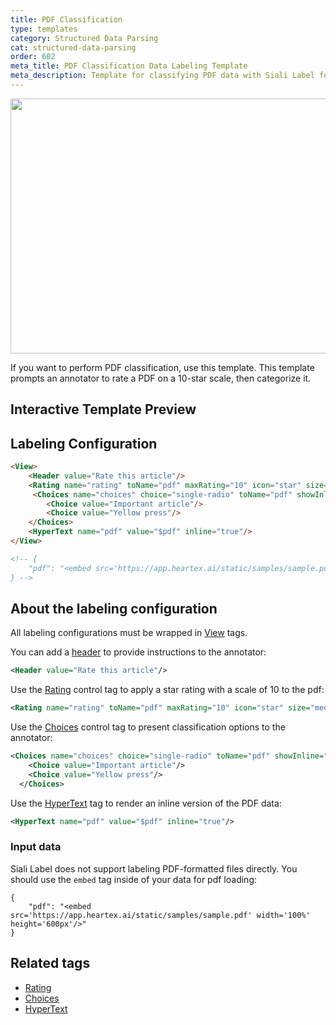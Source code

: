 ```yaml
---
title: PDF Classification
type: templates
category: Structured Data Parsing
cat: structured-data-parsing
order: 602
meta_title: PDF Classification Data Labeling Template
meta_description: Template for classifying PDF data with Siali Label for your machine learning and data science projects.
---
```


<img src="/images/templates/pdf-classification.png" alt="" class="gif-border" width="552px" height="408px" />

If you want to perform PDF classification, use this template. This template prompts an annotator to rate a PDF on a 10-star scale, then categorize it.

## Interactive Template Preview

<div id="main-preview"></div>

## Labeling Configuration

```html
<View>
    <Header value="Rate this article"/>
    <Rating name="rating" toName="pdf" maxRating="10" icon="star" size="medium" />
     <Choices name="choices" choice="single-radio" toName="pdf" showInline="true">
        <Choice value="Important article"/>
        <Choice value="Yellow press"/>
    </Choices>
    <HyperText name="pdf" value="$pdf" inline="true"/>
</View>

<!-- {
    "pdf": "<embed src='https://app.heartex.ai/static/samples/sample.pdf' width='100%' height='600px'/>"
} -->
```

## About the labeling configuration

All labeling configurations must be wrapped in [View](/tags/view.html) tags.

You can add a [header](/tags/header.html) to provide instructions to the annotator:
```xml
<Header value="Rate this article"/>
```

Use the [Rating](/tags/rating.html) control tag to apply a star rating with a scale of 10 to the pdf:
```xml
<Rating name="rating" toName="pdf" maxRating="10" icon="star" size="medium" />
```
  
Use the [Choices](/tags/choices.html) control tag to present classification options to the annotator:
```xml
<Choices name="choices" choice="single-radio" toName="pdf" showInline="true">
    <Choice value="Important article"/>
    <Choice value="Yellow press"/>
  </Choices>
```

Use the [HyperText](/tags/hypertext.html) tag to render an inline version of the PDF data:
```xml
<HyperText name="pdf" value="$pdf" inline="true"/>
```

### Input data

Siali Label does not support labeling PDF-formatted files directly. You should use the `embed` tag inside of your data for pdf loading:

```
{
    "pdf": "<embed src='https://app.heartex.ai/static/samples/sample.pdf' width='100%' height='600px'/>"
}
```

## Related tags
- [Rating](/tags/rating.html)
- [Choices](/tags/choices.html)
- [HyperText](/tags/hypertext.html)
